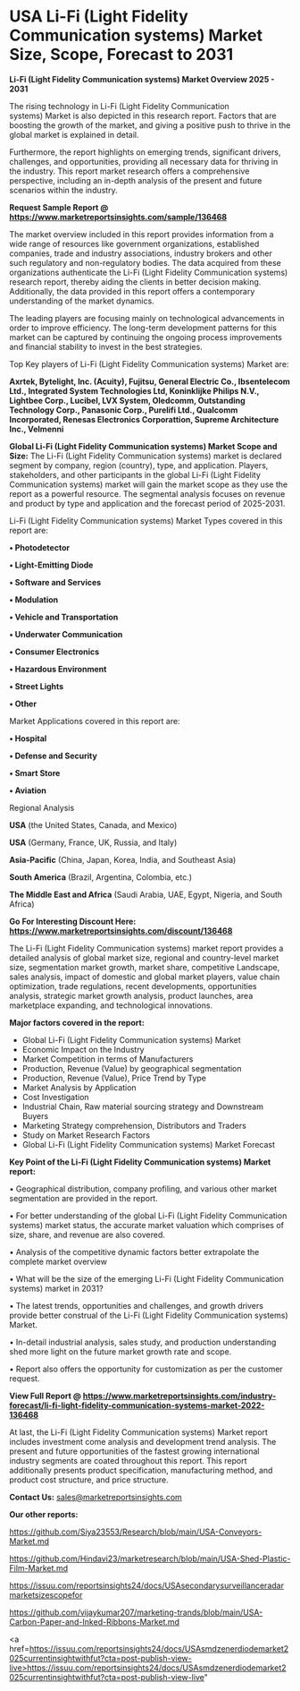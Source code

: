 # USA Li-Fi (Light Fidelity Communication systems) Market Size, Scope, Forecast to 2031

<Strong> Li-Fi (Light Fidelity Communication systems) Market Overview 2025 - 2031</strong>

The rising technology in Li-Fi (Light Fidelity Communication systems) Market is also depicted in this research report. Factors that are boosting the growth of the market, and giving a positive push to thrive in the global market is explained in detail.

Furthermore, the report highlights on emerging trends, significant drivers, challenges, and opportunities, providing all necessary data for thriving in the industry. This report market research offers a comprehensive perspective, including an in-depth analysis of the present and future scenarios within the industry.

<strong>Request Sample Report @ <a href=https://www.marketreportsinsights.com/sample/136468>https://www.marketreportsinsights.com/sample/136468</a></strong>

The market overview included in this report provides information from a wide range of resources like government organizations, established companies, trade and industry associations, industry brokers and other such regulatory and non-regulatory bodies. The data acquired from these organizations authenticate the Li-Fi (Light Fidelity Communication systems) research report, thereby aiding the clients in better decision making. Additionally, the data provided in this report offers a contemporary understanding of the market dynamics.

The leading players are focusing mainly on technological advancements in order to improve efficiency. The long-term development patterns for this market can be captured by continuing the ongoing process improvements and financial stability to invest in the best strategies.

Top Key players of Li-Fi (Light Fidelity Communication systems) Market are:

<strong>Axrtek, Bytelight, Inc. (Acuity), Fujitsu, General Electric Co., Ibsentelecom Ltd., Integrated System Technologies Ltd, Koninklijke Philips N.V., Lightbee Corp., Lucibel, LVX System, Oledcomm, Outstanding Technology Corp., Panasonic Corp., Purelifi Ltd., Qualcomm Incorporated, Renesas Electronics Corporattion, Supreme Architecture Inc., Velmenni</strong>

<strong><b>Global Li-Fi (Light Fidelity Communication systems) Market Scope and Size:</b></strong>
The Li-Fi (Light Fidelity Communication systems) market is declared segment by company, region (country), type, and application. Players, stakeholders, and other participants in the global Li-Fi (Light Fidelity Communication systems) market will gain the market scope as they use the report as a powerful resource. The segmental analysis focuses on revenue and product by type and application and the forecast period of 2025-2031.

Li-Fi (Light Fidelity Communication systems) Market Types covered in this report are:

<strong>• Photodetector

• Light-Emitting Diode

• Software and Services

• Modulation

• Vehicle and Transportation

• Underwater Communication

• Consumer Electronics

• Hazardous Environment

• Street Lights

• Other</strong>

Market Applications covered in this report are:

<strong>• Hospital

• Defense and Security

• Smart Store

• Aviation</strong> 

Regional Analysis

<strong>USA</strong> (the United States, Canada, and Mexico)

<strong>USA</strong> (Germany, France, UK, Russia, and Italy)

<strong>Asia-Pacific</strong> (China, Japan, Korea, India, and Southeast Asia)

<strong>South America</strong> (Brazil, Argentina, Colombia, etc.)

<strong>The Middle East and Africa</strong> (Saudi Arabia, UAE, Egypt, Nigeria, and South Africa)

<strong>Go For Interesting Discount Here: <a href=https://www.marketreportsinsights.com/discount/136468>https://www.marketreportsinsights.com/discount/136468</a></strong>

The Li-Fi (Light Fidelity Communication systems) market report provides a detailed analysis of global market size, regional and country-level market size, segmentation market growth, market share, competitive Landscape, sales analysis, impact of domestic and global market players, value chain optimization, trade regulations, recent developments, opportunities analysis, strategic market growth analysis, product launches, area marketplace expanding, and technological innovations.

<strong><b>Major factors covered in the report:</b></strong>
<ul>
  <li>Global Li-Fi (Light Fidelity Communication systems) Market </li>
  <li>Economic Impact on the Industry</li>
  <li>Market Competition in terms of Manufacturers</li>
  <li>Production, Revenue (Value) by geographical segmentation</li>
  <li>Production, Revenue (Value), Price Trend by Type</li>
  <li>Market Analysis by Application</li>
  <li>Cost Investigation</li>
  <li>Industrial Chain, Raw material sourcing strategy and Downstream Buyers</li>
  <li>Marketing Strategy comprehension, Distributors and Traders</li>
  <li>Study on Market Research Factors</li>
  <li>Global Li-Fi (Light Fidelity Communication systems) Market Forecast</li>
</ul>

<strong><b>Key Point of the Li-Fi (Light Fidelity Communication systems) Market report:</b></strong>

• Geographical distribution, company profiling, and various other market segmentation are provided in the report.

• For better understanding of the global Li-Fi (Light Fidelity Communication systems) market status, the accurate market valuation which comprises of size, share, and revenue are also covered.

• Analysis of the competitive dynamic factors better extrapolate the complete market overview

• What will be the size of the emerging Li-Fi (Light Fidelity Communication systems) market in 2031?

• The latest trends, opportunities and challenges, and growth drivers provide better construal of the Li-Fi (Light Fidelity Communication systems) Market.

• In-detail industrial analysis, sales study, and production understanding shed more light on the future market growth rate and scope.

• Report also offers the opportunity for customization as per the customer request.

<strong><b>View Full Report @ <a href=https://www.marketreportsinsights.com/industry-forecast/li-fi-light-fidelity-communication-systems-market-2022-136468>https://www.marketreportsinsights.com/industry-forecast/li-fi-light-fidelity-communication-systems-market-2022-136468</a></b></strong>


At last, the Li-Fi (Light Fidelity Communication systems) Market report includes investment come analysis and development trend analysis. The present and future opportunities of the fastest growing international industry segments are coated throughout this report. This report additionally presents product specification, manufacturing method, and product cost structure, and price structure.

<strong>Contact Us:</strong>
sales@marketreportsinsights.com

<strong>Our other reports:</strong>

<a href=https://github.com/Siya23553/Research/blob/main/USA-Conveyors-Market.md>https://github.com/Siya23553/Research/blob/main/USA-Conveyors-Market.md</a>

<a href=https://github.com/Hindavi23/marketresearch/blob/main/USA-Shed-Plastic-Film-Market.md>https://github.com/Hindavi23/marketresearch/blob/main/USA-Shed-Plastic-Film-Market.md</a>

<a href=https://issuu.com/reportsinsights24/docs/USAsecondarysurveillanceradarmarketsizescopefor>https://issuu.com/reportsinsights24/docs/USAsecondarysurveillanceradarmarketsizescopefor</a>

<a href=https://github.com/vijaykumar207/marketing-trands/blob/main/USA-Carbon-Paper-and-Inked-Ribbons-Market.md>https://github.com/vijaykumar207/marketing-trands/blob/main/USA-Carbon-Paper-and-Inked-Ribbons-Market.md</a>

<a href=https://issuu.com/reportsinsights24/docs/USAsmdzenerdiodemarket2025currentinsightwithfut?cta=post-publish-view-live>https://issuu.com/reportsinsights24/docs/USAsmdzenerdiodemarket2025currentinsightwithfut?cta=post-publish-view-live</a>"
